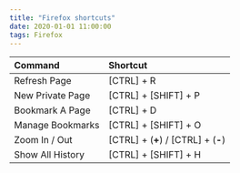 ```yaml
---
title: "Firefox shortcuts"
date: 2020-01-01 11:00:00
tags: Firefox
---
```



| Command          | Shortcut |
| :----------------| :--------|
| Refresh Page     | [CTRL] + R |
| New Private Page | [CTRL] + [SHIFT] + P |
| Bookmark A Page  | [CTRL] + D |
| Manage Bookmarks | [CTRL] + [SHIFT] + O |
| Zoom In / Out    | [CTRL] + (**+**) / [CTRL] + (**-**) |
| Show All History | [CTRL] + [SHIFT] + H |


